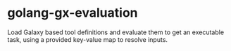# golang-gx-evaluation
Load Galaxy based tool definitions and evaluate them to get an executable task, using a provided key-value map to resolve inputs.
